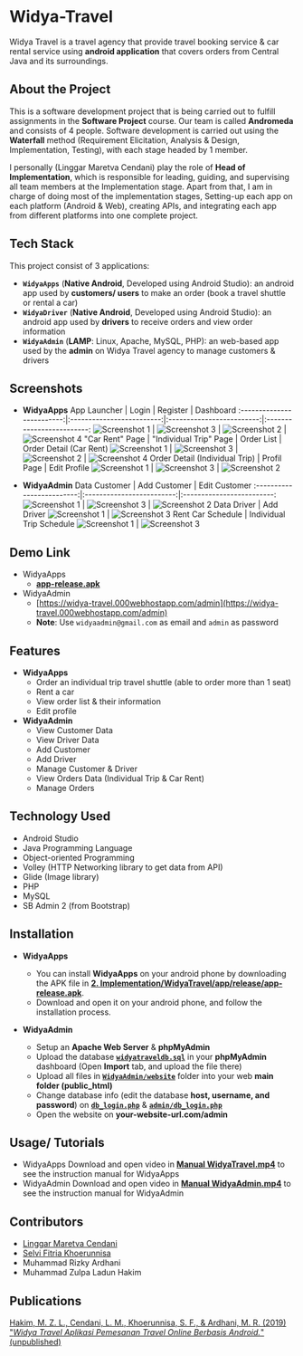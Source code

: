 # Widya-Travel
Widya Travel is a travel agency that provide travel booking service & car rental service using **android application** that covers orders from Central Java and its surroundings.

## About the Project
This is a software development project that is being carried out to fulfill assignments in the **Software Project** course. Our team is called **Andromeda** and consists of 4 people. Software development is carried out using the **Waterfall** method (Requirement Elicitation, Analysis & Design, Implementation, Testing), with each stage headed by 1 member.

I personally (Linggar Maretva Cendani) play the role of **Head of Implementation**, which is responsible for leading, guiding, and supervising all team members at the Implementation stage. Apart from that, I am in charge of doing most of the implementation stages, Setting-up each app on each platform (Android & Web), creating APIs, and integrating each app from different platforms into one complete project.

## Tech Stack
This project consist of 3 applications: 
* **`WidyaApps`** (**Native Android**, Developed using Android Studio): an android app used by **customers/ users** to make an order (book a travel shuttle or rental a car)
* **`WidyaDriver`** (**Native Android**, Developed using Android Studio): an android app used by **drivers** to receive orders and view order information
* **`WidyaAdmin`** (**LAMP**: Linux, Apache, MySQL, PHP): an web-based app used by the **admin** on Widya Travel agency to manage customers & drivers

## Screenshots
* **WidyaApps**
  App Launcher | Login | Register | Dashboard
  :-------------------------:|:-------------------------:|:-------------------------:|:-------------------------:
  ![Screenshot 1](Screenshots/Widya%20Apps/Screenshot_2019-11-26-19-57-49-25.png)  |  ![Screenshot 3](Screenshots/Widya%20Apps/Screenshot_2019-11-26-20-02-55-81.png)  |  ![Screenshot 2](Screenshots/Widya%20Apps/Screenshot_2019-11-26-20-03-18-31.png)  |  ![Screenshot 4](Screenshots/Widya%20Apps/Screenshot_2019-11-26-19-57-56-32.png)
  "Car Rent" Page | "Individual Trip" Page | Order List | Order Detail (Car Rent)
  ![Screenshot 1](Screenshots/Widya%20Apps/Screenshot_2019-11-26-20-00-08-19.png)  |  ![Screenshot 3](Screenshots/Widya%20Apps/Screenshot_2019-11-26-20-01-46-87.png)  |  ![Screenshot 2](Screenshots/Widya%20Apps/Screenshot_2019-11-26-20-02-17-06.png)  |  ![Screenshot 4](Screenshots/Widya%20Apps/Screenshot_2019-11-26-20-02-28-08.png)
  Order Detail (Individual Trip) | Profil Page | Edit Profile
  ![Screenshot 1](Screenshots/Widya%20Apps/Screenshot_2019-11-26-20-02-23-35.png)  |  ![Screenshot 3](Screenshots/Widya%20Apps/Screenshot_2019-11-26-19-58-29-89.png)  |  ![Screenshot 2](Screenshots/Widya%20Apps/Screenshot_2019-11-26-19-58-36-23.png)
  
* **WidyaAdmin**
  Data Customer | Add Customer | Edit Customer
  :-------------------------:|:-------------------------:|:-------------------------:
  ![Screenshot 1](Screenshots/Widya%20Admin/1.%20Data-Customer-Dashboard-Widya-Admin.png)  |  ![Screenshot 3](Screenshots/Widya%20Admin/1.2%20Add-Customer.png)  |  ![Screenshot 2](Screenshots/Widya%20Admin/1.3%20Edit-Customer.png)
  Data Driver | Add Driver
  ![Screenshot 1](Screenshots/Widya%20Admin/2.%20Data-Driver-Dashboard-Widya-Admin.png)  |  ![Screenshot 3](Screenshots/Widya%20Admin/2.1%20Add-Driver.png)
  Rent Car Schedule | Individual Trip Schedule
  ![Screenshot 1](Screenshots/Widya%20Admin/3.%20Jadwal-Rent-Car-Dashboard-Widya-Admin.png)  |  ![Screenshot 3](Screenshots/Widya%20Admin/4.%20Jadwal-Individual-Trip-Dashboard-Widya-Admin.png)

## Demo Link
* WidyaApps
  - [**app-release.apk**](2.%20Implementation/WidyaTravel/app/release/app-release.apk)
* WidyaAdmin
  - [https://widya-travel.000webhostapp.com/admin](https://widya-travel.000webhostapp.com/admin)
  - **Note**: Use `widyaadmin@gmail.com` as email and `admin` as password

## Features

* **WidyaApps**
  * Order an individual trip travel shuttle (able to order more than 1 seat)
  * Rent a car
  * View order list & their information
  * Edit profile
* **WidyaAdmin**
  * View Customer Data
  * View Driver Data
  * Add Customer
  * Add Driver
  * Manage Customer & Driver
  * View Orders Data (Individual Trip & Car Rent)
  * Manage Orders

## Technology Used
* Android Studio
* Java Programming Language
* Object-oriented Programming
* Volley (HTTP Networking library to get data from API)
* Glide (Image library)
* PHP
* MySQL
* SB Admin 2 (from Bootstrap)

## Installation

* **WidyaApps**
  
  * You can install **WidyaApps** on your android phone by downloading the APK file in [**2. Implementation/WidyaTravel/app/release/app-release.apk**](2.%20Implementation/WidyaTravel/app/release/app-release.apk).
  * Download and open it on your android phone, and follow the installation process.

* **WidyaAdmin**

  * Setup an **Apache Web Server** & **phpMyAdmin**
  * Upload the database [**`widyatraveldb.sql`**](2.%20Implementation/WidyaAdmin/database/widyatraveldb.sql) in your **phpMyAdmin** dashboard (Open **Import** tab, and upload the file there)
  * Upload all files in [**`WidyaAdmin/website`**](2.%20Implementation/WidyaAdmin/website) folder into your web **main folder (public_html)**
  * Change database info (edit the database **host, username, and password**) on [**`db_login.php`**](2.%20Implementation/WidyaAdmin/website/db_login.php) & [**`admin/db_login.php`**](2.%20Implementation/WidyaAdmin/website/admin/db_login.php)
  * Open the website on **your-website-url.com/admin**

## Usage/ Tutorials
* WidyaApps
  Download and open video in [**Manual WidyaTravel.mp4**](3.%20Manual%20Video/Manual%20WidyaTravel.mp4) to see the instruction manual for WidyaApps
* WidyaAdmin
  Download and open video in [**Manual WidyaAdmin.mp4**](3.%20Manual%20Video/Manual%20WidyaAdmin.mp4) to see the instruction manual for WidyaAdmin

## Contributors
- [Linggar Maretva Cendani](https://github.com/LinggarM)
- [Selvi Fitria Khoerunnisa](https://github.com/selvifitria)
- Muhammad Rizky Ardhani
- Muhammad Zulpa Ladun Hakim

## Publications

[Hakim, M. Z. L., Cendani, L. M., Khoerunnisa, S. F., & Ardhani, M. R. (2019) "*Widya Travel Aplikasi Pemesanan Travel Online Berbasis Android.*" (unpublished)](4.%20Paper/Paper%20Widya%20Travel.pdf)


